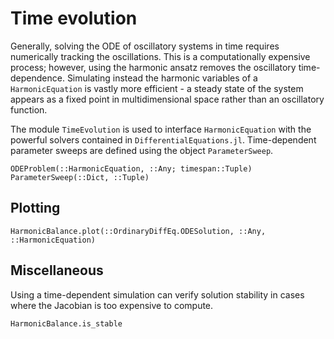 # Time evolution

Generally, solving the ODE of oscillatory systems in time requires numerically tracking the oscillations. This is a computationally expensive process; however, using the harmonic ansatz removes the oscillatory time-dependence. Simulating instead the harmonic variables of a `HarmonicEquation` is vastly more efficient - a steady state of the system appears as a fixed point in multidimensional space rather than an oscillatory function.

The module `TimeEvolution` is used to interface `HarmonicEquation` with the powerful solvers contained in `DifferentialEquations.jl`. Time-dependent parameter sweeps are defined using the object `ParameterSweep`.

```@docs
ODEProblem(::HarmonicEquation, ::Any; timespan::Tuple)
ParameterSweep(::Dict, ::Tuple)
```

## Plotting

```@docs
HarmonicBalance.plot(::OrdinaryDiffEq.ODESolution, ::Any, ::HarmonicEquation)
```

## Miscellaneous
Using a time-dependent simulation can verify solution stability in cases where the Jacobian is too expensive to compute.

```@docs
HarmonicBalance.is_stable
```